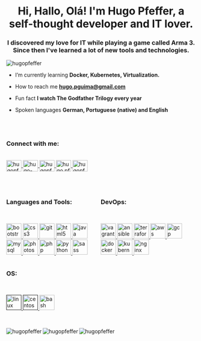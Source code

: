 
<h1 align="center">Hi, Hallo, Olá! I'm Hugo Pfeffer, a self-thought developer and IT lover.</h1>
<h3 align="center">I discovered my love for IT while playing a game called Arma 3. Since then I've learned a lot of new tools and technologies.</h3>
<p align="left">
	<img src="https://komarev.com/ghpvc/?username=hugopfeffer&label=Profile%20views&color=0e75b6&style=flat" alt="hugopfeffer" />
</p>

-  I’m currently learning **Docker, Kubernetes, Virtualization.**

-  How to reach me **hugo.pguima@gmail.com**

-  Fun fact **I watch The Godfather Trilogy every year**

-  Spoken languages **German, Portuguese (native) and English**

</br>
</br>
<p align="left">
	<h3 align="left">Connect with me:</h3>
	</br>
	<a href="https://twitter.com/hugopfeffer" target="blank">
		<img align="center" src="https://cdn.jsdelivr.net/npm/simple-icons@3.0.1/icons/twitter.svg" alt="hugopfeffer" height="30" width="40" />
	</a>
	<a href="https://linkedin.com/in/hugo-pfeffer-779445115" target="blank">
		<img align="center" src="https://cdn.jsdelivr.net/npm/simple-icons@3.0.1/icons/linkedin.svg" alt="hugo-pfeffer-779445115" height="30" width="40" />
	</a>
	<a href="https://kaggle.com/hugopfeffer" target="blank">
		<img align="center" src="https://cdn.jsdelivr.net/npm/simple-icons@3.0.1/icons/kaggle.svg" alt="hugopfeffer" height="30" width="40" />
	</a>
	<a href="https://fb.com/hugo.pfeffer" target="blank">
		<img align="center" src="https://cdn.jsdelivr.net/npm/simple-icons@3.0.1/icons/facebook.svg" alt="hugo.pfeffer" height="30" width="40" />
	</a>
	<a href="https://instagram.com/hugopfeffer" target="blank">
		<img align="center" src="https://cdn.jsdelivr.net/npm/simple-icons@3.0.1/icons/instagram.svg" alt="hugopfeffer" height="30" width="40" />
	</a>
</p>

</br>
</br>


<div style="width: 49%; display: inline-block">
	<h3 align="left">Languages and Tools:</h3>
	</br>
	<div style="">
		<p align="left">
			<a href="https://getbootstrap.com" target="_blank">
				<img src="https://devicons.github.io/devicon/devicon.git/icons/bootstrap/bootstrap-plain.svg" alt="bootstrap" width="40" height="40"/>
			</a>
			<a href="https://www.w3schools.com/css/" target="_blank">
				<img src="https://devicons.github.io/devicon/devicon.git/icons/css3/css3-original-wordmark.svg" alt="css3" width="40" height="40"/>
			</a>
			<a href="https://git-scm.com/" target="_blank">
				<img src="https://www.vectorlogo.zone/logos/git-scm/git-scm-icon.svg" alt="git" width="40" height="40"/>
			</a>
			<a href="https://www.w3.org/html/" target="_blank">
				<img src="https://devicons.github.io/devicon/devicon.git/icons/html5/html5-original-wordmark.svg" alt="html5" width="40" height="40"/>
			</a>
			<a href="https://www.java.com" target="_blank">
				<img src="https://devicons.github.io/devicon/devicon.git/icons/java/java-original-wordmark.svg" alt="java" width="40" height="40"/>
			</a>
			<a href="https://www.mysql.com/" target="_blank">
				<img src="https://devicons.github.io/devicon/devicon.git/icons/mysql/mysql-original-wordmark.svg" alt="mysql" width="40" height="40"/>
			</a>
			<a href="https://www.photoshop.com/en" target="_blank">
				<img src="https://devicons.github.io/devicon/devicon.git/icons/photoshop/photoshop-plain.svg" alt="photoshop" width="40" height="40"/>
			</a>
			<a href="https://www.php.net" target="_blank">
				<img src="https://devicons.github.io/devicon/devicon.git/icons/php/php-original.svg" alt="php" width="40" height="40"/>
			</a>
			<a href="https://www.python.org" target="_blank">
				<img src="https://devicons.github.io/devicon/devicon.git/icons/python/python-original.svg" alt="python" width="40" height="40"/>
			</a>
			<a href="https://sass-lang.com" target="_blank">
				<img src="https://devicons.github.io/devicon/devicon.git/icons/sass/sass-original.svg" alt="sass" width="40" height="40"/>
			</a>
		</p>
	</div>
</div>
<div style="width: 49%; display: inline-block">
	<h3 align="left">DevOps:</h3>
	</br>
	<div class="">
		<p align="left">
			<a href="https://www.vagrantup.com/" target="_blank">
				<img src="https://www.vectorlogo.zone/logos/vagrantup/vagrantup-icon.svg" alt="vagrant" width="40" height="40"/>
			</a>
			<a href="https://www.ansible.com/" target="_blank">
				<img src="https://www.vectorlogo.zone/logos/ansible/ansible-icon.svg" alt="ansible" width="40" height="40"/>
			</a>
			<a href="https://www.terraform.io/" target="_blank">
				<img src="https://www.vectorlogo.zone/logos/terraformio/terraformio-icon.svg" alt="terraform" width="40" height="40"/>
			</a>
			<a href="https://aws.amazon.com" target="_blank">
				<img src="https://devicons.github.io/devicon/devicon.git/icons/amazonwebservices/amazonwebservices-original-wordmark.svg" alt="aws" width="40" height="40"/>
			</a>
				<a href="https://cloud.google.com" target="_blank">
				<img src="https://www.vectorlogo.zone/logos/google_cloud/google_cloud-icon.svg" alt="gcp" width="40" height="40"/>
			</a>
			<a href="https://www.docker.com/" target="_blank">
				<img src="https://devicons.github.io/devicon/devicon.git/icons/docker/docker-original-wordmark.svg" alt="docker" width="40" height="40"/>
			</a>
			<a href="https://kubernetes.io" target="_blank">
				<img src="https://www.vectorlogo.zone/logos/kubernetes/kubernetes-icon.svg" alt="kubernetes" width="40" height="40"/>
			</a>
			<a href="https://www.nginx.com" target="_blank">
				<img src="https://devicons.github.io/devicon/devicon.git/icons/nginx/nginx-original.svg" alt="nginx" width="40" height="40"/>
			</a>
		</p>
	</div>
</div>
<div style="width: 49%; display: inline-block">
	<h3 align="left">OS:</h3>
	</br>
	<div class="">
		<p align="left">
			<a href="" target="_blank">
				<img src="https://www.vectorlogo.zone/logos/linux/linux-icon.svg" alt="linux" width="40" height="40"/>
			</a>
			<a href="" target="_blank">
				<img src="https://www.vectorlogo.zone/logos/centos/centos-icon.svg" alt="centos" width="40" height="40"/>
			</a>
			<a href="https://www.gnu.org/software/bash/" target="_blank">
				<img src="https://www.vectorlogo.zone/logos/gnu_bash/gnu_bash-icon.svg" alt="bash" width="40" height="40"/>
			</a>
		</p>
	</div>
</div>

</br>
</br>

<p>
	<img align="left" src="https://github-readme-stats.vercel.app/api/top-langs/?username=HugoPfeffer&layout=compact&theme=calm" alt="hugopfeffer" />
</p>
<p>
	<img align="left" src="https://github-readme-stats.vercel.app/api/pin/?username=HugoPfeffer&repo=docker-kubernetes&theme=calm" alt="hugopfeffer" />
</p>
<p>
	<img align="left" src="https://github-readme-stats.vercel.app/api/pin/?username=HugoPfeffer&repo=vagrant-ansible&theme=calm" alt="hugopfeffer" />
</p>
<!-- <p>&nbsp;
	<img align="center" src="https://github-readme-stats.vercel.app/api?username=hugopfeffer&show_icons=true" alt="hugopfeffer" />
</p> -->




<!--
**HugoPfeffer/HugoPfeffer** is a ✨ _special_ ✨ repository because its `README.md` (this file) appears on your GitHub profile.

Here are some ideas to get you started:

- 🔭 I’m currently working on ...
- 🌱 I’m currently learning ...
- 👯 I’m looking to collaborate on ...
- 🤔 I’m looking for help with ...
- 💬 Ask me about ...
- 📫 How to reach me: ...
- 😄 Pronouns: ...
- ⚡ Fun fact: ...
-->

<!-- (setq markdown-xhtml-header-content
      "<style type='text/css'>
.tool-belt {
	display: inline-block;
	width: 49%;
}
</style>") -->
